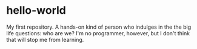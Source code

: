 # hello-world
My first repository.
A hands-on kind of person who indulges in the the big life questions: who are we?
I'm no programmer, however, but I don't think that will stop me from learning.
